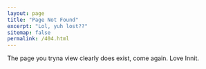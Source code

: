 ```yaml
---
layout: page
title: "Page Not Found"
excerpt: "Lol, yuh lost??"
sitemap: false
permalink: /404.html
---
```


The page you tryna view clearly does exist, come again. Love Innit.

<script type="text/javascript">
  var GOOG_FIXURL_LANG = 'en';
  var GOOG_FIXURL_SITE = '{{ site.github.url }}'
</script>
<script type="text/javascript"
  src="//linkhelp.clients.google.com/tbproxy/lh/wm/fixurl.js">
</script>
